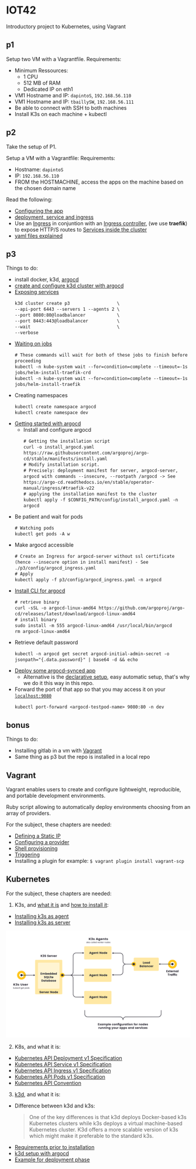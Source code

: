 # IOT42

Introductory project to Kubernetes, using Vagrant

## p1

Setup two VM with a Vagrantfile.
Requirements:
  - Minimum Ressources:
    - 1 CPU
    - 512 MB of RAM
    - Dedicated IP on eth1
  - VM1 Hostname and IP: `dapintoS`, `192.168.56.110`
  - VM1 Hostname and IP: `tbaillySW`, `192.168.56.111`
  - Be able to connect with SSH to both machines
  - Install K3s on each machine + kubectl

## p2

Take the setup of P1.

Setup a VM with a Vagrantfile:
Requirements:
  - Hostname: `dapintoS`
  - IP: `192.168.56.110` 
  - FROM the HOSTMACHINE, access the apps on the machine based on the chosen domain name

Read the following:
 - [Configuring the app](https://kubernetes.io/docs/concepts/overview/working-with-objects/)
 - [deployment, service and ingress](https://dwdraju.medium.com/how-deployment-service-ingress-are-related-in-their-manifest-a2e553cf0ffb)
 - Use an [Ingress](https://kubernetes.io/docs/concepts/services-networking/ingress/) in conjuntion with an [Ingress controller](https://kubernetes.io/docs/concepts/services-networking/ingress-controllers/), (we use **traefik**) to expose HTTP/S routes to [Services inside the cluster](https://kubernetes.io/docs/concepts/services-networking/service/#publishing-services-service-types)
 - [yaml files explained](https://www.youtube.com/watch?v=qmDzcu5uY1I)

## p3

Things to do:
 - install docker, k3d, [argocd](https://www.youtube.com/watch?v=MeU5_k9ssrs&t=1662s)
 - [create and configure k3d cluster with argocd](https://en.sokube.ch/post/gitops-on-a-laptop-with-k3d-and-argocd-1)
 - [Exposing services](https://k3d.io/v5.4.6/usage/exposing_services/)
   ```shell-session
   k3d cluster create p3                  \
   --api-port 6443 --servers 1 --agents 2 \
   --port 8080:80@loadbalancer            \
   --port 8443:443@loadbalancer           \
   --wait                                 \
   --verbose
   ```
 - [Waiting on jobs](https://serverfault.com/questions/981012/kubernetes-wait-on-pod-job/1013636)
   ```shell-session
   # These commands will wait for both of these jobs to finish before proceeding
   kubectl -n kube-system wait --for=condition=complete --timeout=-1s jobs/helm-install-traefik-crd
   kubectl -n kube-system wait --for=condition=complete --timeout=-1s jobs/helm-install-traefik
   ```
 - Creating namespaces
   ```shell-session
   kubectl create namespace argocd
   kubectl create namespace dev
   ```
 - [Getting started with argocd](https://argo-cd.readthedocs.io/en/stable/getting_started/)
   - Install and configure argocd 
     ```shell-session
     # Getting the installation script
     curl -o install_argocd.yaml https://raw.githubusercontent.com/argoproj/argo-cd/stable/manifests/install.yaml
     # Modify installation script.
     # Precisely: deployment manifest for server, argocd-server, argocd with commands --insecure, --rootpath /argocd -> See https://argo-cd.readthedocs.io/en/stable/operator-manual/ingress/#traefik-v22
     # applying the installation manifest to the cluster
     kubectl apply -f $CONFIG_PATH/config/install_argocd.yaml -n argocd
     ```
 - Be patient and wait for pods
   ```shell-session
   # Watching pods
   kubectl get pods -A w
   ```
 - Make argocd accessible
   ```shell-session
   # Create an Ingress for argocd-server without ssl certificate (hence --insecure option in install manifest) - See ./p3/config/argocd_ingress.yaml
   # Apply
   kubectl apply -f p3/config/argocd_ingress.yaml -n argocd
   ```
 - [Install CLI for argocd](https://argo-cd.readthedocs.io/en/stable/operator-manual/ingress/#kubernetesingress-nginx)
   ```shell-session
   # retrieve binary
   curl -sSL -o argocd-linux-amd64 https://github.com/argoproj/argo-cd/releases/latest/download/argocd-linux-amd64
   # install binary
   sudo install -m 555 argocd-linux-amd64 /usr/local/bin/argocd
   rm argocd-linux-amd64
   ```
 - Retrieve default password
   ```shell-session
   kubectl -n argocd get secret argocd-initial-admin-secret -o jsonpath="{.data.password}" | base64 -d && echo
   ```
 - [Deploy some argocd-synced app](https://www.youtube.com/watch?v=FV2-eq7TmWc&t=312s)
   - Alternative is the [declarative setup](https://argo-cd.readthedocs.io/en/stable/operator-manual/declarative-setup/), easy automatic setup, that's why we do it this way in this repo.
 - Forward the port of that app so that you may access it on your [`localhost:9080`](https://www.containiq.com/post/kubectl-port-forward)
     ```shell-session
     kubectl port-forward <argocd-testpod-name> 9080:80 -n dev 
     ```

## bonus

Things to do:
 - Installing gitlab in a vm with [Vagrant](https://www.tecmint.com/install-and-configure-gitlab-on-centos-7/)
 - Same thing as p3 but the repo is installed in a local repo

## Vagrant

Vagrant enables users to create and configure lightweight, reproducible, and portable development environments.

Ruby script allowing to automatically deploy environments choosing from an array of providers.

For the subject, these chapters are needed:
- [Defining a Static IP](https://developer.hashicorp.com/vagrant/docs/networking/private_network)
- [Configuring a provider](https://developer.hashicorp.com/vagrant/docs/providers/configuration)
- [Shell provisioning](https://developer.hashicorp.com/vagrant/docs/provisioning/shell)
- [Triggering](https://developer.hashicorp.com/vagrant/docs/triggers/configuration)
- Installing a plugin for example: `$ vagrant plugin install vagrant-scp`

## Kubernetes

For the subject, these chapters are needed:
1. K3s, and [what it is](https://docs.k3s.io/) and [how to install it](https://docs.k3s.io/quick-start):
  - [Installing k3s as agent](https://docs.k3s.io/reference/agent-config)
  - [Installing k3s as server](https://docs.k3s.io/reference/server-config)

![Example arch](/assets/img/k3s-architecture-single-server.svg)

2. K8s, and what it is:
  - [Kubernetes API Deployment v1 Specification](https://kubernetes.io/docs/reference/kubernetes-api/workload-resources/deployment-v1/#DeploymentSpec)
  - [Kubernetes API Service v1 Specification](https://kubernetes.io/docs/reference/kubernetes-api/service-resources/service-v1/)
  - [Kubernetes API Ingress v1 Specification](https://kubernetes.io/docs/reference/kubernetes-api/service-resources/ingress-v1/#IngressSpec)
  - [Kubernetes API Pods v1 Specification](https://kubernetes.io/docs/reference/kubernetes-api/workload-resources/pod-v1)
  - [Kubernetes API Convention](https://github.com/kubernetes/community/blob/master/contributors/devel/sig-architecture/api-conventions.md#types-kinds)

3. [k3d](https://k3d.io/v5.4.6/), and what it is:
  - Difference between k3d and k3s:
      > One of the key differences is that k3d deploys Docker-based k3s Kubernetes clusters while k3s deploys a virtual machine-based Kubernetes cluster. K3d offers a more scalable version of k3s which might make it preferable to the standard k3s.
  - [Requirements prior to installation](https://k3d.io/v5.4.6/#requirements)
  - [k3d setup with argocd](https://www.techmanyu.com/setup-a-gitops-deployment-model-on-your-local-development-environment-with-k3s-k3d-and-argocd-4be0f4f30820)
  - [Example for deployment phase](https://www.youtube.com/watch?v=2WSJF7d8dUg&ab_channel=ThatDevOpsGuy)

